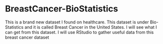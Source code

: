 # BreastCancer-BioStatistics
This is a brand new dataset I found on healthcare. This dataset is under Bio-Statistics and it is called Breast Cancer in the United States. I will see what I can get from this dataset. I will use RStudio to gather useful data from this breast cancer dataset
